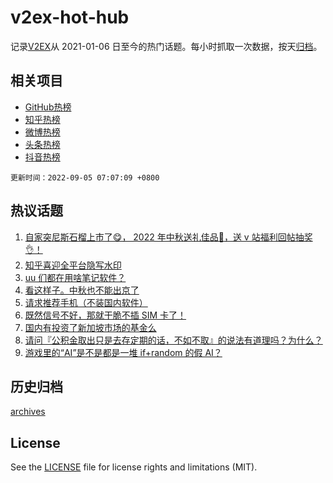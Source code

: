 # v2ex-hot-hub

 记录[V2EX](https://www.v2ex.com/)从 2021-01-06 日至今的热门话题。每小时抓取一次数据，按天[归档](archives)。
 
 ## 相关项目

- [GitHub热榜](https://github.com/snaildev/github-hot-hub)
- [知乎热榜](https://github.com/snaildev/zhihu-hot-hub)
- [微博热榜](https://github.com/snaildev/weibo-hot-hub)
- [头条热榜](https://github.com/snaildev/toutiao-hot-hub)
- [抖音热榜](https://github.com/snaildev/douyin-hot-hub)


 `更新时间：2022-09-05 07:07:09 +0800`

## 热议话题

1. [自家突尼斯石榴上市了😋， 2022 年中秋送礼佳品🧺，送 v 站福利回帖抽奖👌！](https://www.v2ex.com/t/877575)
1. [知乎喜迎全平台隐写水印](https://www.v2ex.com/t/877614)
1. [uu 们都在用啥笔记软件？](https://www.v2ex.com/t/877596)
1. [看这样子。中秋也不能出京了](https://www.v2ex.com/t/877580)
1. [请求推荐手机（不装国内软件）](https://www.v2ex.com/t/877597)
1. [既然信号不好，那就干脆不插 SIM 卡了！](https://www.v2ex.com/t/877634)
1. [国内有投资了新加坡市场的基金么](https://www.v2ex.com/t/877577)
1. [请问『公积金取出只是去存定期的话，不如不取』的说法有道理吗？为什么？](https://www.v2ex.com/t/877559)
1. [游戏里的“AI”是不是都是一堆 if+random 的假 AI？](https://www.v2ex.com/t/877616)

## 历史归档

[archives](archives)

## License

See the [LICENSE](LICENSE) file for license rights and limitations (MIT).
